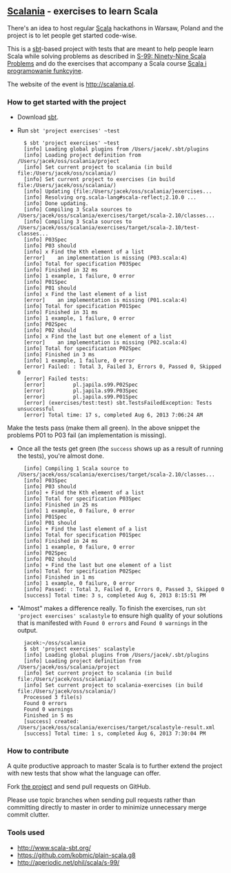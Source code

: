 ## [Scalania](http://scalania.pl) - exercises to learn Scala

There's an idea to host regular [Scala](http://scala-lang.org) hackathons in Warsaw, Poland and the project is to let people get started code-wise.

This is a [sbt](http://www.scala-sbt.org/)-based project with tests that are meant to help people learn Scala while solving problems as described in [S-99: Ninety-Nine Scala Problems](http://aperiodic.net/phil/scala/s-99/) and do the exercises that accompany a Scala course [Scala i programowanie funkcyjne](http://www.grzegorzbalcerek.net/scalafp.html).

The website of the event is http://scalania.pl.

### How to get started with the project
* Download [sbt](http://www.scala-sbt.org/).
* Run `sbt 'project exercises' ~test`

        $ sbt 'project exercises' ~test
        [info] Loading global plugins from /Users/jacek/.sbt/plugins
        [info] Loading project definition from /Users/jacek/oss/scalania/project
        [info] Set current project to scalania (in build file:/Users/jacek/oss/scalania/)
        [info] Set current project to exercises (in build file:/Users/jacek/oss/scalania/)
        [info] Updating {file:/Users/jacek/oss/scalania/}exercises...
        [info] Resolving org.scala-lang#scala-reflect;2.10.0 ...
        [info] Done updating.
        [info] Compiling 3 Scala sources to /Users/jacek/oss/scalania/exercises/target/scala-2.10/classes...
        [info] Compiling 3 Scala sources to /Users/jacek/oss/scalania/exercises/target/scala-2.10/test-classes...
        [info] P03Spec
        [info] P03 should
        [info] x Find the Kth element of a list
        [error]    an implementation is missing (P03.scala:4)
        [info] Total for specification P03Spec
        [info] Finished in 32 ms
        [info] 1 example, 1 failure, 0 error
        [info] P01Spec
        [info] P01 should
        [info] x Find the last element of a list
        [error]    an implementation is missing (P01.scala:4)
        [info] Total for specification P01Spec
        [info] Finished in 31 ms
        [info] 1 example, 1 failure, 0 error
        [info] P02Spec
        [info] P02 should
        [info] x Find the last but one element of a list
        [error]    an implementation is missing (P02.scala:4)
        [info] Total for specification P02Spec
        [info] Finished in 3 ms
        [info] 1 example, 1 failure, 0 error
        [error] Failed: : Total 3, Failed 3, Errors 0, Passed 0, Skipped 0
        [error] Failed tests:
        [error]         pl.japila.s99.P02Spec
        [error]         pl.japila.s99.P03Spec
        [error]         pl.japila.s99.P01Spec
        [error] (exercises/test:test) sbt.TestsFailedException: Tests unsuccessful
        [error] Total time: 17 s, completed Aug 6, 2013 7:06:24 AM

Make the tests pass (make them all green). In the above snippet the problems P01 to P03 fail (an implementation is missing).

* Once all the tests get green (the `success` shows up as a result of running the tests), you're almost done.

        [info] Compiling 1 Scala source to /Users/jacek/oss/scalania/exercises/target/scala-2.10/classes...
        [info] P03Spec
        [info] P03 should
        [info] + Find the Kth element of a list
        [info] Total for specification P03Spec
        [info] Finished in 25 ms
        [info] 1 example, 0 failure, 0 error
        [info] P01Spec
        [info] P01 should
        [info] + Find the last element of a list
        [info] Total for specification P01Spec
        [info] Finished in 24 ms
        [info] 1 example, 0 failure, 0 error
        [info] P02Spec
        [info] P02 should
        [info] + Find the last but one element of a list
        [info] Total for specification P02Spec
        [info] Finished in 1 ms
        [info] 1 example, 0 failure, 0 error
        [info] Passed: : Total 3, Failed 0, Errors 0, Passed 3, Skipped 0
        [success] Total time: 3 s, completed Aug 6, 2013 8:15:51 PM

* "Almost" makes a difference really. To finish the exercises, run `sbt 'project exercises' scalastyle` to ensure high quality of your solutions that is manifested with `Found 0 errors` and `Found 0 warnings` in the output.

        jacek:~/oss/scalania
        $ sbt 'project exercises' scalastyle
        [info] Loading global plugins from /Users/jacek/.sbt/plugins
        [info] Loading project definition from /Users/jacek/oss/scalania/project
        [info] Set current project to scalania (in build file:/Users/jacek/oss/scalania/)
        [info] Set current project to scalania-exercises (in build file:/Users/jacek/oss/scalania/)
        Processed 3 file(s)
        Found 0 errors
        Found 0 warnings
        Finished in 5 ms
        [success] created: /Users/jacek/oss/scalania/exercises/target/scalastyle-result.xml
        [success] Total time: 1 s, completed Aug 6, 2013 7:30:04 PM

### How to contribute
A quite productive approach to master Scala is to further extend the project with new tests that show what the language can offer.

Fork [the project](https://github.com/jaceklaskowski/scalania) and send pull requests on GitHub.

Please use topic branches when sending pull requests rather than committing directly to master in order to minimize unnecessary merge commit clutter.

### Tools used
* http://www.scala-sbt.org/
* https://github.com/kobmic/plain-scala.g8
* http://aperiodic.net/phil/scala/s-99/

